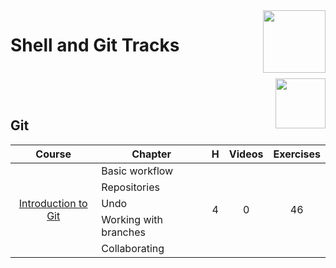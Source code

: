 <img align="right" width="100" src="https://github.com/cs-MohamedAyman/eLearning-Platforms/blob/master/DataCamp-Tracks/org-logos/datacamp.jpg">

# Shell and Git Tracks

<br>
<img align="right" width="80" src="https://github.com/cs-MohamedAyman/eLearning-Platforms/blob/master/DataCamp-Tracks/org-logos/git.jpg">
<br><br>

## Git

<table>
    <thead>
        <tr>
            <th width="40%">Course</th>
            <th width="60%">Chapter</th>
            <th>H</th>
            <th>Videos</th>
            <th>Exercises</th>
        </tr>
    </thead>
    <tbody>
            <tr>
                <td rowspan=5 align="center">
<a href="https://learn.datacamp.com/courses/introduction-to-git">Introduction to Git</a><br>
                <td align="left">Basic workflow</td>
                <td rowspan=5 align="center">4</td>
                <td rowspan=5 align="center">0</td>
                <td rowspan=5 align="center">46</td>
                </td>
            </tr>
            <tr>
                <td align="left">Repositories</td>
            </tr>
            <tr>
                <td align="left">Undo</td>
            </tr>
            <tr>
                <td align="left">Working with branches</td>
            </tr>
            <tr>
                <td align="left">Collaborating</td>
            </tr>
    </tbody>
</table>
